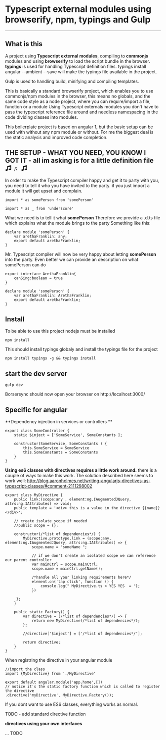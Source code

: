 # Typescript external modules using browserify, npm, typings and Gulp
--------------------------------------------------------------------
## What is this
A project using **Typescript external modules**, compiling to **commonjs** modules and using **browserify** to load the script bundle in the browser. **typings** is used for handling Typescript definition files. typings install angular --ambient --save will make the typings file available in the project.

    

Gulp is used to handling build, minifying and compiling templates.

This is basically a standard browserify project, which enables you to use commonjs/npm modules in the browser, this means no globals, and the same code style as a node project, where you can require/import a file, function or a module
Using Typescript externals modules you don't have to pass the typescript reference file around and needless namespacing in the code dividing classes into modules.

This boilerplate project is based on angular 1, but the basic setup can be used with without any npm module or without.
For me the biggest deal is the static analysis and improved code completion.

## THE SETUP - WHAT YOU NEED, YOU KNOW I GOT IT - all im asking is for a little definition file ♫ ♬ ♫
In order to make the Typescript compiler happy and get it to party with you, you need to tell it who you have invited to the party.
if you just import a module it will get upset and complain.

    import * as somePerson from 'somePerson'

    import * as _ from 'underscore'

What we need is to tell it what **somePerson** Therefore we provide a .d.ts file which explains what the module brings to the party
Something like this:


    declare module 'somePerson' {
        var arethaFranklin: any;
        export default arethaFranklin;
    }




Mr. Typescript compiler will now be very happy about letting **somePerson** into the party.
Even better we can provide an description on what somePerson can do

    export interface ArethaFranklin{
        canSing:boolean = true
    }

    declare module 'somePerson' {
        var arethaFranklin: ArethaFranklin;
        export default arethaFranklin;
    }





## Install
To be able to use this project nodejs must be installed

    npm install



This should install typings globaly and install the typings file for the project

    npm install typings -g && typings install



## start the dev server ##
    gulp dev

Borsersync should now open your browser on http://localhost:3000/

## Specific for angular 

**Dependency injection in services or controllers **

    export class SomeController {
        static $inject = ['SomeService', SomeConstants ];
    
        constructor(SomeService, SomeConstants ) {
            this.SomeService = SomeService
            this.SomeConstants = SomeConstants
        }
    }

**Using es6 classes with directives requires a little work around.** there is a couple of ways to make this work. The solution described here seems to work well:
http://blog.aaronholmes.net/writing-angularjs-directives-as-typescript-classes/#comment-2111298002


    export class MyDirective {
        public link:(scope:any , element:ng.IAugmentedJQuery, attrs:ng.IAttributes) => void;
        public template = '<div> this is a value in the directive {{name}}</div>';

        // create isolate scope if needed
        //public scope = {};

        constructor(/*list of dependencies*/) {
            MyDirective.prototype.link = (scope:any, element:ng.IAugmentedJQuery, attrs:ng.IAttributes) => {
                scope.name = "someName ";

                // if we don't create an isolated scope we can reference our parent controller
                var mainCtrl = scope.mainCtrl;
                scope.name = mainCtrl.getName();

                /*handle all your linking requirements here*/
                element.on('tap click', function () {
                    console.log(" MyDirective.ts > YES YES  = ");
                })

         };
        }
        
        public static Factory() {
            var directive = (/*list of dependencies*/) => {
                return new MyDirective(/*list of dependencies*/);
            };

            //directive['$inject'] = ['/*list of dependencies*/'];

            return directive;
        }
    }
    
When registring the directive in your angular module

    
    //import the class
    import {MyDirective} from './MyDirective'
    
    export default angular.module('app.home',[])
    // notice it's the static factory function which is called to register the directive
    .directive('myDirective', MyDirective.Factory());


If you dont want to use ES6 classes, everything works as normal.

TODO - add standard directive function


**directives using your own interfaces**

... TODO
